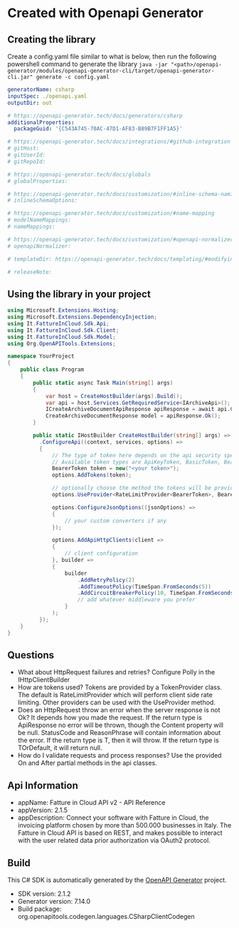 # Created with Openapi Generator

<a id="cli"></a>
## Creating the library
Create a config.yaml file similar to what is below, then run the following powershell command to generate the library `java -jar "<path>/openapi-generator/modules/openapi-generator-cli/target/openapi-generator-cli.jar" generate -c config.yaml`

```yaml
generatorName: csharp
inputSpec: ./openapi.yaml
outputDir: out

# https://openapi-generator.tech/docs/generators/csharp
additionalProperties:
  packageGuid: '{C543A745-70AC-47D1-AF83-B89B7F1FF1A5}'

# https://openapi-generator.tech/docs/integrations/#github-integration
# gitHost:
# gitUserId:
# gitRepoId:

# https://openapi-generator.tech/docs/globals
# globalProperties:

# https://openapi-generator.tech/docs/customization/#inline-schema-naming
# inlineSchemaOptions:

# https://openapi-generator.tech/docs/customization/#name-mapping
# modelNameMappings:
# nameMappings:

# https://openapi-generator.tech/docs/customization/#openapi-normalizer
# openapiNormalizer:

# templateDir: https://openapi-generator.tech/docs/templating/#modifying-templates

# releaseNote:
```

<a id="usage"></a>
## Using the library in your project

```cs
using Microsoft.Extensions.Hosting;
using Microsoft.Extensions.DependencyInjection;
using It.FattureInCloud.Sdk.Api;
using It.FattureInCloud.Sdk.Client;
using It.FattureInCloud.Sdk.Model;
using Org.OpenAPITools.Extensions;

namespace YourProject
{
    public class Program
    {
        public static async Task Main(string[] args)
        {
            var host = CreateHostBuilder(args).Build();
            var api = host.Services.GetRequiredService<IArchiveApi>();
            ICreateArchiveDocumentApiResponse apiResponse = await api.CreateArchiveDocumentAsync("todo");
            CreateArchiveDocumentResponse model = apiResponse.Ok();
        }

        public static IHostBuilder CreateHostBuilder(string[] args) => Host.CreateDefaultBuilder(args)
          .ConfigureApi((context, services, options) =>
          {
              // The type of token here depends on the api security specifications
              // Available token types are ApiKeyToken, BasicToken, BearerToken, HttpSigningToken, and OAuthToken.
              BearerToken token = new("<your token>");
              options.AddTokens(token);

              // optionally choose the method the tokens will be provided with, default is RateLimitProvider
              options.UseProvider<RateLimitProvider<BearerToken>, BearerToken>();

              options.ConfigureJsonOptions((jsonOptions) =>
              {
                  // your custom converters if any
              });

              options.AddApiHttpClients(client =>
              {
                  // client configuration
              }, builder =>
              {
                  builder
                      .AddRetryPolicy(2)
                      .AddTimeoutPolicy(TimeSpan.FromSeconds(5))
                      .AddCircuitBreakerPolicy(10, TimeSpan.FromSeconds(30));
                      // add whatever middleware you prefer
                  }
              );
          });
    }
}
```
<a id="questions"></a>
## Questions

- What about HttpRequest failures and retries?
  Configure Polly in the IHttpClientBuilder
- How are tokens used?
  Tokens are provided by a TokenProvider class. The default is RateLimitProvider which will perform client side rate limiting.
  Other providers can be used with the UseProvider method.
- Does an HttpRequest throw an error when the server response is not Ok?
  It depends how you made the request. If the return type is ApiResponse<T> no error will be thrown, though the Content property will be null.
  StatusCode and ReasonPhrase will contain information about the error.
  If the return type is T, then it will throw. If the return type is TOrDefault, it will return null.
- How do I validate requests and process responses?
  Use the provided On and After partial methods in the api classes.

## Api Information
- appName: Fatture in Cloud API v2 - API Reference
- appVersion: 2.1.5
- appDescription: Connect your software with Fatture in Cloud, the invoicing platform chosen by more than 500.000 businesses in Italy.   The Fatture in Cloud API is based on REST, and makes possible to interact with the user related data prior authorization via OAuth2 protocol.

## Build
This C# SDK is automatically generated by the [OpenAPI Generator](https://openapi-generator.tech) project.

- SDK version: 2.1.2
- Generator version: 7.14.0
- Build package: org.openapitools.codegen.languages.CSharpClientCodegen
